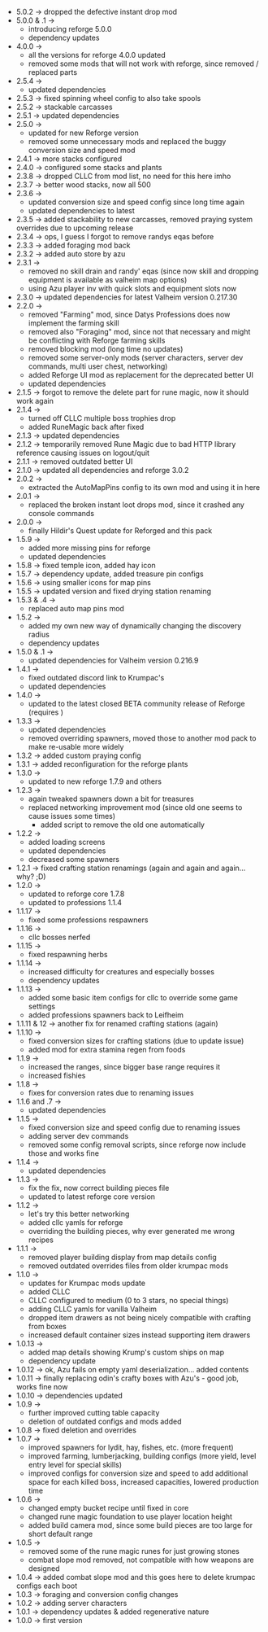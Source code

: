 * 5.0.2 -> dropped the defective instant drop mod
* 5.0.0 & .1 ->
    * introducing reforge 5.0.0
    * dependency updates
* 4.0.0 ->
    * all the versions for reforge 4.0.0 updated
    * removed some mods that will not work with reforge, since removed / replaced parts
* 2.5.4 ->
    * updated dependencies
* 2.5.3 -> fixed spinning wheel config to also take spools
* 2.5.2 -> stackable carcasses
* 2.5.1 -> updated dependencies
* 2.5.0 -> 
    * updated for new Reforge version
    * removed some unnecessary mods and replaced the buggy conversion size and speed mod
* 2.4.1 -> more stacks configured
* 2.4.0 -> configured some stacks and plants
* 2.3.8 -> dropped CLLC from mod list, no need for this here imho
* 2.3.7 -> better wood stacks, now all 500
* 2.3.6 -> 
    * updated conversion size and speed config since long time again
    * updated dependencies to latest
* 2.3.5 -> added stackability to new carcasses, removed praying system overrides due to upcoming release
* 2.3.4 -> ops, I guess I forgot to remove randys eqas before
* 2.3.3 -> added foraging mod back
* 2.3.2 -> added auto store by azu
* 2.3.1 -> 
    * removed no skill drain and randy' eqas (since now skill and dropping equipment is available as valheim map options)
    * using Azu player inv with quick slots and equipment slots now
* 2.3.0 -> updated dependencies for latest Valheim version 0.217.30
* 2.2.0 -> 
    * removed "Farming" mod, since Datys Professions does now implement the farming skill
    * removed also "Foraging" mod, since not that necessary and might be conflicting with Reforge farming skills
    * removed blocking mod (long time no updates)
    * removed some server-only mods (server characters, server dev commands, multi user chest, networking)
    * added Reforge UI mod as replacement for the deprecated better UI
    * updated dependencies
* 2.1.5 -> forgot to remove the delete part for rune magic, now it should work again
* 2.1.4 -> 
    * turned off CLLC multiple boss trophies drop
    * added RuneMagic back after fixed
* 2.1.3 -> updated dependencies
* 2.1.2 -> temporarily removed Rune Magic due to bad HTTP library reference causing issues on logout/quit
* 2.1.1 -> removed outdated better UI
* 2.1.0 -> updated all dependencies and reforge 3.0.2
* 2.0.2 ->
    * extracted the AutoMapPins config to its own mod and using it in here
* 2.0.1 ->
    * replaced the broken instant loot drops mod, since it crashed any console commands
* 2.0.0 ->
    * finally Hildir's Quest update for Reforged and this pack
* 1.5.9 -> 
    * added more missing pins for reforge
    * updated dependencies
* 1.5.8 -> fixed temple icon, added hay icon
* 1.5.7 -> dependency update, added treasure pin configs
* 1.5.6 -> using smaller icons for map pins
* 1.5.5 -> updated version and fixed drying station renaming
* 1.5.3 & .4 ->
    * replaced auto map pins mod
* 1.5.2 ->
    * added my own new way of dynamically changing the discovery radius
    * dependency updates
* 1.5.0 & .1 -> 
    * updated dependencies for Valheim version 0.216.9
* 1.4.1 ->
    * fixed outdated discord link to Krumpac's 
    * updated dependencies
* 1.4.0 -> 
    * updated to the latest closed BETA community release of Reforge (requires )
* 1.3.3 -> 
    * updated dependencies
    * removed overriding spawners, moved those to another mod pack to make re-usable more widely
* 1.3.2 -> added custom praying config
* 1.3.1 -> added reconfiguration for the reforge plants
* 1.3.0 ->
    * updated to new reforge 1.7.9 and others
* 1.2.3 -> 
    * again tweaked spawners down a bit for treasures
    * replaced networking improvement mod (since old one seems to cause issues some times)
        * added script to remove the old one automatically
* 1.2.2 -> 
    * added loading screens
    * updated dependencies
    * decreased some spawners
* 1.2.1 -> fixed crafting station renamings (again and again and again... why? ;D)
* 1.2.0 ->
    * updated to reforge core 1.7.8
    * updated to professions 1.1.4
* 1.1.17 -> 
    * fixed some professions respawners
* 1.1.16 ->
    * cllc bosses nerfed
* 1.1.15 ->
    * fixed respawning herbs
* 1.1.14 ->
    * increased difficulty for creatures and especially bosses
    * dependency updates
* 1.1.13 -> 
    * added some basic item configs for cllc to override some game settings
    * added professions spawners back to Leifheim
* 1.1.11 & 12 -> another fix for renamed crafting stations (again)
* 1.1.10 ->
    * fixed conversion sizes for crafting stations (due to update issue)
    * added mod for extra stamina regen from foods
* 1.1.9 ->
    * increased the ranges, since bigger base range requires it
    * increased fishies
* 1.1.8 ->
    * fixes for conversion rates due to renaming issues
* 1.1.6 and .7 ->
    * updated dependencies
* 1.1.5 ->
    * fixed conversion size and speed config due to renaming issues
    * adding server dev commands
    * removed some config removal scripts, since reforge now include those and works fine
* 1.1.4 -> 
    * updated dependencies
* 1.1.3 -> 
    * fix the fix, now correct building pieces file
    * updated to latest reforge core version
* 1.1.2 ->
    * let's try this better networking
    * added cllc yamls for reforge
    * overriding the building pieces, why ever generated me wrong recipes
* 1.1.1 -> 
    * removed player building display from map details config
    * removed outdated overrides files from older krumpac mods
* 1.1.0 -> 
    * updates for Krumpac mods update
    * added CLLC
    * CLLC configured to medium (0 to 3 stars, no special things)
    * adding CLLC yamls for vanilla Valheim
    * dropped item drawers as not being nicely compatible with crafting from boxes
    * increased default container sizes instead supporting item drawers
* 1.0.13 -> 
    * added map details showing Krump's custom ships on map
    * dependency update
* 1.0.12 -> ok, Azu fails on empty yaml deserialization... added contents
* 1.0.11 -> finally replacing odin's crafty boxes with Azu's - good job, works fine now
* 1.0.10 -> dependencies updated
* 1.0.9 -> 
    * further improved cutting table capacity
    * deletion of outdated configs and mods added
* 1.0.8 -> fixed deletion and overrides
* 1.0.7 ->
    * improved spawners for lydit, hay, fishes, etc. (more frequent)
    * improved farming, lumberjacking, building configs (more yield, level entry level for special skills)
    * improved configs for conversion size and speed to add additional space for each killed boss, increased capacities, lowered production time
* 1.0.6 -> 
    * changed empty bucket recipe until fixed in core
    * changed rune magic foundation to use player location height
    * added build camera mod, since some build pieces are too large for short default range
* 1.0.5 -> 
    * removed some of the rune magic runes for just growing stones
    * combat slope mod removed, not compatible with how weapons are designed
* 1.0.4 -> added combat slope mod and this goes here to delete krumpac configs each boot
* 1.0.3 -> foraging and conversion config changes
* 1.0.2 -> adding server characters
* 1.0.1 -> dependency updates & added regenerative nature
* 1.0.0 -> first version
